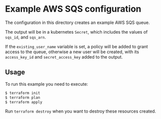 # Example AWS SQS configuration

The configuration in this directory creates an example AWS SQS queue.

The output will be in a kubernetes `Secret`, which includes the values of `sqs_id`, and `sqs_arn`.

If the `existing_user_name` variable is set, a policy will be added to grant access to the queue, otherwise a new user will be created, with its `access_key_id` and `secret_access_key` added to the output.

## Usage

To run this example you need to execute:

```bash
$ terraform init
$ terraform plan
$ terraform apply
```

Run `terraform destroy` when you want to destroy these resources created.